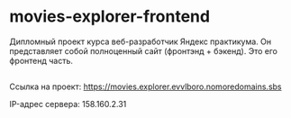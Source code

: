 # movies-explorer-frontend

Дипломный проект курса веб-разработчик Яндекс практикума. Он представляет собой полноценный сайт (фронтэнд + бэкенд). Это его фронтенд часть.

##
Cсылка на проект: https://movies.explorer.evvlboro.nomoredomains.sbs

IP-адрес сервера: 158.160.2.31
